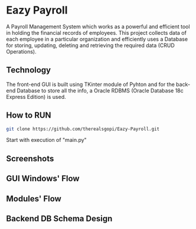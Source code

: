 # Eazy Payroll
A Payroll Management System which works as a powerful and efficient tool in holding the financial records of employees.
This project collects data of each employee in a particular organization and efficiently uses a Database for storing, updating, deleting and retrieving the required data (CRUD Operations).

## Technology
The front-end GUI is built using TKinter module of Pyhton and for the back-end Database to store all the info, a Oracle RDBMS (Oracle Database 18c Express Edition) is used. 

## How to RUN
```sh
git clone https://github.com/therealsgopi/Eazy-Payroll.git
```
Start with execution of "main.py"

## Screenshots

## GUI Windows' Flow

## Modules' Flow

## Backend DB Schema Design
